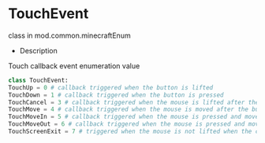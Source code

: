 # TouchEvent 

class in mod.common.minecraftEnum 

- Description 

Touch callback event enumeration value 

```python 
class TouchEvent: 
TouchUp = 0 # callback triggered when the button is lifted 
TouchDown = 1 # callback triggered when the button is pressed 
TouchCancel = 3 # callback triggered when the mouse is lifted after the button is pressed and moved out of the button range 
TouchMove = 4 # callback triggered when the mouse is moved after the button is pressed 
TouchMoveIn = 5 # callback triggered when the mouse is pressed and moved into the button 
TouchMoveOut = 6 # callback triggered when the mouse is pressed and moved out of the button 
TouchScreenExit = 7 # triggered when the mouse is not lifted when the canvas where the button is located exits 

``` 

